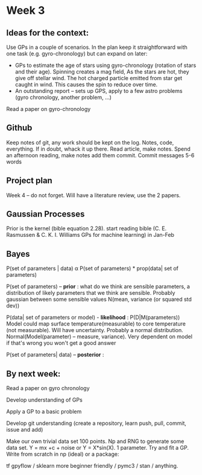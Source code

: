 # Week 3

## Ideas for the context:

Use GPs in a couple of scenarios. In the plan keep it straightforward with one task (e.g. gyro-chronology) but can expand on later:

- GPs to estimate the age of stars using gyro-chronology (rotation of stars and their age). Spinning creates a mag field, As the stars are hot, they give off stellar wind. The hot charged particle emitted from star get caught in wind. This causes the spin to reduce over time.
- An outstanding report – sets up GPS, apply to a few astro problems (gyro chronology, another problem, …)

Read a paper on gyro-chronology

## Github

Keep notes of git, any work should be kept on the log. Notes, code, everything. If in doubt, whack it up there. Read article, make notes. Spend an afternoon reading, make notes add them commit. Commit messages 5-6 words

## Project plan

Week 4 – do not forget. Will have a literature review, use the 2 papers.

## Gaussian Processes

Prior is the kernel (bible equation 2.28). start reading bible (C. E. Rasmussen &amp; C. K. I. Williams GPs for machine learning) in Jan-Feb

## Bayes

P(set of parameters | data) α P(set of parameters) \* prop(data| set of parameters)

P(set of parameters) – **prior** : what do we think are sensible parameters, a distribution of likely parameters that we think are sensible. Probably gaussian between some sensible values N(mean, variance (or squared std dev))

P(data| set of parameters or model) - **likelihood** : P(D|M(parameters)) Model could map surface temperature(measurable) to core temperature (not measurable). Will have uncertainty. Probably a normal distribution. Normal(Model(parameter) – measure, variance). Very dependent on model if that&#39;s wrong you won&#39;t get a good answer

P(set of parameters| data) – **posterior** :

## By next week:

Read a paper on gyro chronology

Develop understanding of GPs

Apply a GP to a basic problem

Develop git understanding (create a repository, learn push, pull, commit, issue and add)

Make our own trivial data set 100 points. Np and RNG to generate some data set. Y = mx +c + noise or Y = X\*sin(X). 1 parameter. Try and fit a GP. Write from scratch in np (ideal) or a package:

tf gpyflow / sklearn more beginner friendly / pymc3 / stan / anything.
